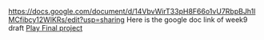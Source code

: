 https://docs.google.com/document/d/14VbvWirT33pH8F66o1vU7RbpBJh1lMCfibcy12WlKRs/edit?usp=sharing Here is the google doc link of week9 draft
[Play Final project](https://nm2207.org/2223S2/e1100680/web/finalproject_add/finalproject/index.html)  